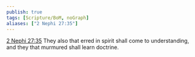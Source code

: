 ```yaml
---
publish: true
tags: [Scripture/BoM, noGraph]
aliases: ["2 Nephi 27:35"]
---
```

[2 Nephi 27:35](https://churchofjesuschrist.org/study/scriptures/bofm/2-ne/27?lang=eng&id=p35#p35) They also that erred in spirit shall come to understanding, and they that murmured shall learn doctrine.




